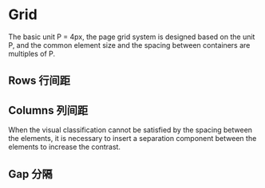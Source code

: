 # Grid

The basic unit P = 4px, the page grid system is designed based on the unit P, and the common element size and the spacing between containers are multiples of P.

## Rows 行间距

<example file="grid/rows" />

## Columns 列间距

When the visual classification cannot be satisfied by the spacing between the elements, it is necessary to insert a separation component between the elements to increase the contrast.

<example file="grid/columns" />

## Gap 分隔

<example file="grid/gap" />
